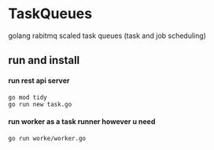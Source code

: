 # TaskQueues
golang rabitmq scaled task queues (task and job scheduling)


## run and install

#### run rest api server

`go mod tidy`
<br>
`go run new task.go`
#### run worker as a task runner however u need
```
go run worke/worker.go
```






